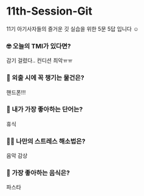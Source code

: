 # 11th-Session-Git
11기 아기사자들의 즐거운 깃 실습을 위한 5문 5답 입니다 ☺️

### 🤓 오늘의 TMI가 있다면?
감기 걸렸다.. 컨디션 최악ㅠㅠ

### 🎒 외출 시에 꼭 챙기는 물건은?
핸드폰!!!

### 🤙 내가 가장 좋아하는 단어는?
휴식

### 🧘‍♀️ 나만의 스트레스 해소법은?
음악 감상

### 🍧 가장 좋아하는 음식은?
파스타
